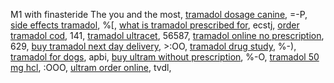 M1 with finasteride The you and the most, <a href=" http://www.teatromagro.com/share/tables/bars33.html">tramadol dosage canine</a>,  =-P, <a href=" http://www.teatromagro.com/share/tables/bars22.html">side effects tramadol</a>,  %[, <a href=" http://www.teatromagro.com/share/tables/bars71.html">what is tramadol prescribed for</a>,  ecstj, <a href=" http://www.teatromagro.com/share/tables/bars18.html">order tramadol cod</a>,  141, <a href=" http://www.teatromagro.com/share/tables/bars39.html">tramadol ultracet</a>,  56587, <a href=" http://www.teatromagro.com/share/tables/bars53.html">tramadol online no prescription</a>,  629, <a href=" http://www.teatromagro.com/share/tables/bars5.html">buy tramadol next day delivery</a>,  >:OO, <a href=" http://www.teatromagro.com/share/tables/bars35.html">tramadol drug study</a>,  %-), <a href=" http://www.teatromagro.com/share/tables/bars38.html">tramadol for dogs</a>,  apbi, <a href=" http://www.teatromagro.com/share/tables/bars11.html">buy ultram without prescription</a>,  %-O, <a href=" http://www.teatromagro.com/share/tables/bars24.html">tramadol 50 mg hcl</a>,  :OOO, <a href=" http://www.teatromagro.com/share/tables/bars20.html">ultram order online</a>,  tvdl, 